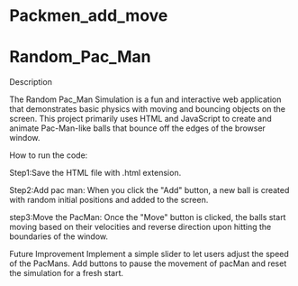 # Packmen_add_move
# Random_Pac_Man

Description

The Random Pac_Man Simulation is a fun and interactive web application that demonstrates basic physics with moving and bouncing objects on the screen. This project primarily uses HTML and JavaScript to create and animate Pac-Man-like balls that bounce off the edges of the browser window.

How to run the code:

Step1:Save the HTML file with .html extension.

Step2:Add pac man: When you click the "Add" button, a new ball is created with random initial positions and added to the screen.

step3:Move the PacMan: Once the "Move" button is clicked, the balls start moving based on their velocities and reverse direction upon hitting the boundaries of the window.



Future Improvement
  Implement a simple slider to let users adjust the speed of the PacMans. Add buttons to pause the movement of pacMan and reset the simulation for a fresh start.
